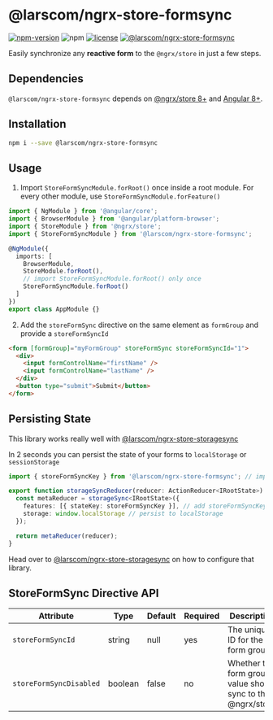 # @larscom/ngrx-store-formsync

[![npm-version](https://img.shields.io/npm/v/@larscom/ngrx-store-formsync.svg?label=npm)](https://www.npmjs.com/package/@larscom/ngrx-store-formsync)
![npm](https://img.shields.io/npm/dw/@larscom/ngrx-store-formsync)
[![license](https://img.shields.io/npm/l/@larscom/ngrx-store-formsync.svg)](https://github.com/larscom/ngrx-store-formsync/blob/master/LICENSE)
[![@larscom/ngrx-store-formsync](https://github.com/larscom/ngrx-store-formsync/workflows/@larscom/ngrx-store-formsync/badge.svg?branch=master)](https://github.com/larscom/ngrx-store-formsync)

Easily synchronize any **reactive form** to the `@ngrx/store` in just a few steps.

## Dependencies

`@larscom/ngrx-store-formsync` depends on [@ngrx/store 8+](https://github.com/ngrx/store) and [Angular 8+](https://github.com/angular/angular).

## Installation

```bash
npm i --save @larscom/ngrx-store-formsync
```

## Usage

1. Import `StoreFormSyncModule.forRoot()` once inside a root module. For every other module, use `StoreFormSyncModule.forFeature()`

```ts
import { NgModule } from '@angular/core';
import { BrowserModule } from '@angular/platform-browser';
import { StoreModule } from '@ngrx/store';
import { StoreFormSyncModule } from '@larscom/ngrx-store-formsync';

@NgModule({
  imports: [
    BrowserModule,
    StoreModule.forRoot(),
    // import StoreFormSyncModule.forRoot() only once
    StoreFormSyncModule.forRoot()
  ]
})
export class AppModule {}
```

2. Add the `storeFormSync` directive on the same element as `formGroup` and provide a `storeFormSyncId`

```html
<form [formGroup]="myFormGroup" storeFormSync storeFormSyncId="1">
  <div>
    <input formControlName="firstName" />
    <input formControlName="lastName" />
  </div>
  <button type="submit">Submit</button>
</form>
```

## Persisting State

This library works really well with [@larscom/ngrx-store-storagesync](https://github.com/larscom/ngrx-store-storagesync)

In 2 seconds you can persist the state of your forms to `localStorage` or `sessionStorage`

```ts
import { storeFormSyncKey } from '@larscom/ngrx-store-formsync'; // import storeFormSyncKey

export function storageSyncReducer(reducer: ActionReducer<IRootState>): ActionReducer<IRootState> {
  const metaReducer = storageSync<IRootState>({
    features: [{ stateKey: storeFormSyncKey }], // add storeFormSyncKey as feature
    storage: window.localStorage // persist to localStorage
  });

  return metaReducer(reducer);
}
```

Head over to [@larscom/ngrx-store-storagesync](https://github.com/larscom/ngrx-store-storagesync) on how to configure that library.

## StoreFormSync Directive API

| Attribute               | Type    | Default | Required | Description                                                  |
| ----------------------- | ------- | ------- | -------- | ------------------------------------------------------------ |
| `storeFormSyncId`       | string  | null    | yes      | The unique ID for the form group.                            |
| `storeFormSyncDisabled` | boolean | false   | no       | Whether the form group value should sync to the @ngrx/store. |
